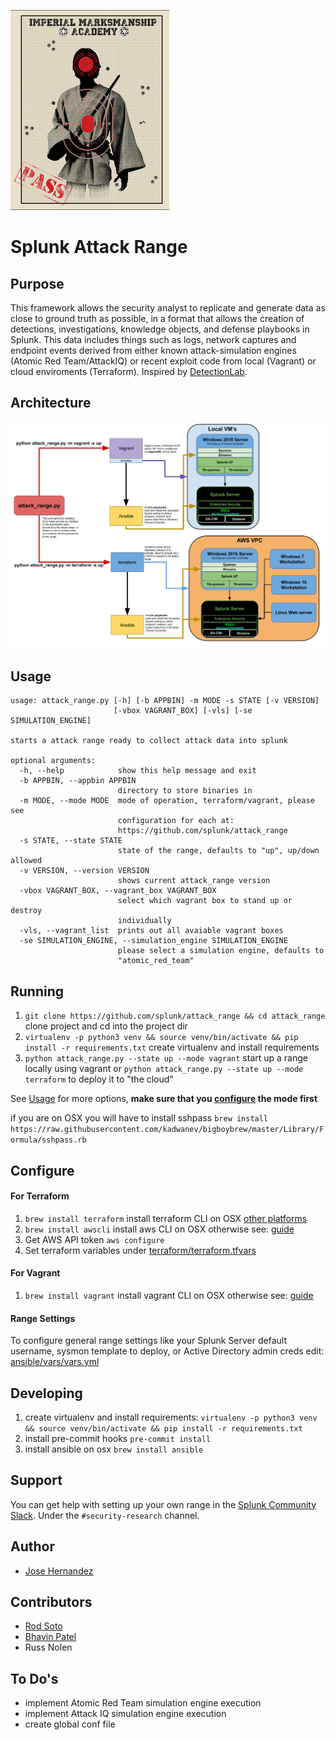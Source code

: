 
![](docs/range.jpg)
# Splunk Attack Range

## Purpose

This framework allows the security analyst to replicate and generate data as close to ground truth as possible, in a format that allows the creation of detections, investigations, knowledge objects, and defense playbooks in Splunk. This data includes things such as logs, network captures and endpoint events derived from either known attack-simulation engines (Atomic Red Team/AttackIQ) or recent exploit code from local (Vagrant) or cloud enviroments (Terraform).
Inspired by [DetectionLab](https://github.com/clong/DetectionLab). 

## Architecture
![Logical Diagram](docs/architecture.png)

## Usage
```
usage: attack_range.py [-h] [-b APPBIN] -m MODE -s STATE [-v VERSION]
                       [-vbox VAGRANT_BOX] [-vls] [-se SIMULATION_ENGINE]

starts a attack range ready to collect attack data into splunk

optional arguments:
  -h, --help            show this help message and exit
  -b APPBIN, --appbin APPBIN
                        directory to store binaries in
  -m MODE, --mode MODE  mode of operation, terraform/vagrant, please see
                        configuration for each at:
                        https://github.com/splunk/attack_range
  -s STATE, --state STATE
                        state of the range, defaults to "up", up/down allowed
  -v VERSION, --version VERSION
                        shows current attack_range version
  -vbox VAGRANT_BOX, --vagrant_box VAGRANT_BOX
                        select which vagrant box to stand up or destroy
                        individually
  -vls, --vagrant_list  prints out all avaiable vagrant boxes
  -se SIMULATION_ENGINE, --simulation_engine SIMULATION_ENGINE
                        please select a simulation engine, defaults to
                        "atomic_red_team"
```
## Running

1. `git clone https://github.com/splunk/attack_range && cd attack_range` clone project and cd into the project dir
2. `virtualenv -p python3 venv && source venv/bin/activate && pip install -r requirements.txt` create virtualenv and install requirements
3. `python attack_range.py --state up --mode vagrant` start up a range locally using vagrant or `python attack_range.py --state up --mode terraform` to deploy it to "the cloud"

See [Usage](#usage) for more options, **make sure that you [configure](#configure) the mode first**

if you are on OSX you will have to install sshpass `brew install https://raw.githubusercontent.com/kadwanev/bigboybrew/master/Library/Formula/sshpass.rb`

## Configure 

#### For Terraform
1. `brew install terraform` install terraform CLI on OSX [other platforms](https://www.terraform.io/downloads.html)
2. `brew install awscli`  install aws CLI on OSX otherwise see: [guide](https://docs.aws.amazon.com/cli/latest/userguide/cli-chap-install.html)
3. Get AWS API token `aws configure` 
4. Set terraform variables under [terraform/terraform.tfvars](https://github.com/splunk/attack_range/blob/develop/terraform/terraform.tfvars.example)

#### For Vagrant
1. `brew install vagrant` install vagrant CLI on OSX otherwise see: [guide](https://www.vagrantup.com/downloads.html)

#### Range Settings
To configure general range settings like your Splunk Server default username, sysmon template to deploy, or Active Directory admin creds edit: [ansible/vars/vars.yml](https://github.com/splunk/attack_range/blob/develop/ansible/vars/vars.yml.default)

## Developing 

1. create virtualenv and install requirements: `virtualenv -p python3 venv && source venv/bin/activate && pip install -r requirements.txt`
2. install pre-commit hooks `pre-commit install`
3. install ansible on osx `brew install ansible`

## Support
You can get help with setting up your own range in the [Splunk Community Slack](http://splk.it/slack). Under the `#security-research` channel.

## Author
* [Jose Hernandez](https://twitter.com/d1vious)

## Contributors
* [Rod Soto](https://twitter.com/rodsoto)
* [Bhavin Patel](https://twitter.com/hackpsy)
* Russ Nolen

## To Do's
* implement Atomic Red Team simulation engine execution
* implement Attack IQ simulation engine execution
* create global conf file
